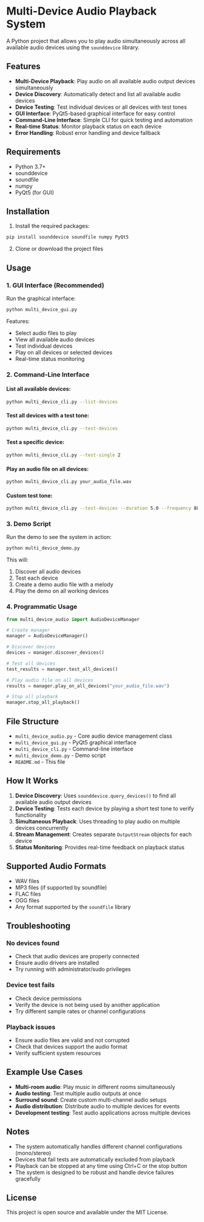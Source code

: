# Multi-Device Audio Playback System

A Python project that allows you to play audio simultaneously across all available audio devices using the `sounddevice` library.

## Features

- **Multi-Device Playback**: Play audio on all available audio output devices simultaneously
- **Device Discovery**: Automatically detect and list all available audio devices
- **Device Testing**: Test individual devices or all devices with test tones
- **GUI Interface**: PyQt5-based graphical interface for easy control
- **Command-Line Interface**: Simple CLI for quick testing and automation
- **Real-time Status**: Monitor playback status on each device
- **Error Handling**: Robust error handling and device fallback

## Requirements

- Python 3.7+
- sounddevice
- soundfile
- numpy
- PyQt5 (for GUI)

## Installation

1. Install the required packages:
```bash
pip install sounddevice soundfile numpy PyQt5
```

2. Clone or download the project files

## Usage

### 1. GUI Interface (Recommended)

Run the graphical interface:
```bash
python multi_device_gui.py
```

Features:
- Select audio files to play
- View all available audio devices
- Test individual devices
- Play on all devices or selected devices
- Real-time status monitoring

### 2. Command-Line Interface

#### List all available devices:
```bash
python multi_device_cli.py --list-devices
```

#### Test all devices with a test tone:
```bash
python multi_device_cli.py --test-devices
```

#### Test a specific device:
```bash
python multi_device_cli.py --test-single 2
```

#### Play an audio file on all devices:
```bash
python multi_device_cli.py your_audio_file.wav
```

#### Custom test tone:
```bash
python multi_device_cli.py --test-devices --duration 5.0 --frequency 880.0
```

### 3. Demo Script

Run the demo to see the system in action:
```bash
python multi_device_demo.py
```

This will:
1. Discover all audio devices
2. Test each device
3. Create a demo audio file with a melody
4. Play the demo on all working devices

### 4. Programmatic Usage

```python
from multi_device_audio import AudioDeviceManager

# Create manager
manager = AudioDeviceManager()

# Discover devices
devices = manager.discover_devices()

# Test all devices
test_results = manager.test_all_devices()

# Play audio file on all devices
results = manager.play_on_all_devices("your_audio_file.wav")

# Stop all playback
manager.stop_all_playback()
```

## File Structure

- `multi_device_audio.py` - Core audio device management class
- `multi_device_gui.py` - PyQt5 graphical interface
- `multi_device_cli.py` - Command-line interface
- `multi_device_demo.py` - Demo script
- `README.md` - This file

## How It Works

1. **Device Discovery**: Uses `sounddevice.query_devices()` to find all available audio output devices
2. **Device Testing**: Tests each device by playing a short test tone to verify functionality
3. **Simultaneous Playback**: Uses threading to play audio on multiple devices concurrently
4. **Stream Management**: Creates separate `OutputStream` objects for each device
5. **Status Monitoring**: Provides real-time feedback on playback status

## Supported Audio Formats

- WAV files
- MP3 files (if supported by soundfile)
- FLAC files
- OGG files
- Any format supported by the `soundfile` library

## Troubleshooting

### No devices found
- Check that audio devices are properly connected
- Ensure audio drivers are installed
- Try running with administrator/sudo privileges

### Device test fails
- Check device permissions
- Verify the device is not being used by another application
- Try different sample rates or channel configurations

### Playback issues
- Ensure audio files are valid and not corrupted
- Check that devices support the audio format
- Verify sufficient system resources

## Example Use Cases

- **Multi-room audio**: Play music in different rooms simultaneously
- **Audio testing**: Test multiple audio outputs at once
- **Surround sound**: Create custom multi-channel audio setups
- **Audio distribution**: Distribute audio to multiple devices for events
- **Development testing**: Test audio applications across multiple devices

## Notes

- The system automatically handles different channel configurations (mono/stereo)
- Devices that fail tests are automatically excluded from playback
- Playback can be stopped at any time using Ctrl+C or the stop button
- The system is designed to be robust and handle device failures gracefully

## License

This project is open source and available under the MIT License.
